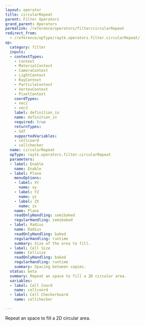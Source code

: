 ```yaml
---
layout: operator
title: circularRepeat
parent: Filter Operators
grand_parent: Operators
permalink: /reference/operators/filter/circularRepeat
redirect_from:
  - /reference/opType/raytk.operators.filter.circularRepeat/
op:
  category: filter
  inputs:
  - contextTypes:
    - Context
    - MaterialContext
    - CameraContext
    - LightContext
    - RayContext
    - ParticleContext
    - VertexContext
    - PixelContext
    coordTypes:
    - vec2
    - vec3
    label: definition_in
    name: definition_in
    required: true
    returnTypes:
    - Sdf
    supportedVariables:
    - cellcoord
    - cellchecker
  name: circularRepeat
  opType: raytk.operators.filter.circularRepeat
  parameters:
  - label: Enable
    name: Enable
  - label: Plane
    menuOptions:
    - label: XY
      name: xy
    - label: YZ
      name: yz
    - label: ZX
      name: zx
    name: Plane
    readOnlyHandling: semibaked
    regularHandling: semibaked
  - label: Radius
    name: Radius
    readOnlyHandling: baked
    regularHandling: runtime
    summary: Size of the area to fill.
  - label: Cell Size
    name: Cellsize
    readOnlyHandling: baked
    regularHandling: runtime
    summary: Spacing between copies.
  status: beta
  summary: Repeat an space to fill a 2D circular area.
  variables:
  - label: Cell Coord
    name: cellcoord
  - label: Cell Checkerboard
    name: cellchecker

---
```



Repeat an space to fill a 2D circular area.